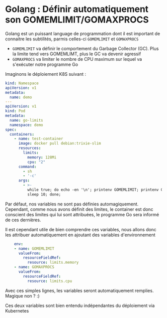# Golang : Définir automatiquement son GOMEMLIMIT/GOMAXPROCS

Golang est un puissant language de programmation dont il est important de connaitre les subtilités, parmis celles-ci `GOMEMLIMIT` et `GOMAXPROCS`

* `GOMEMLIMIT` va définir le comportement du Garbage Collector (GC). Plus la limite tend vers GOMEMLIMT, plus le GC va devenir agressif
* `GOMAXPROCS` va limiter le nombre de CPU maximum sur lequel va s'exécuter notre programme Go

Imaginons le déploiement K8S suivant :

```yaml
kind: Namespace
apiVersion: v1
metadata:
  name: demo
---
apiVersion: v1
kind: Pod
metadata:
  name: go-limits
  namespace: demo
spec:
  containers:
    - name: test-container
      image: docker pull debian:trixie-slim
      resources:
        limits:
          memory: 128Mi
          cpu: "2"
      command:
        - sh
        - '-c'
      args:
        - >-
          while true; do echo -en '\n'; printenv GOMEMLIMIT; printenv GOMAXPROCS
          sleep 10; done;
```

Par défaut, nos variables ne sont pas définies automagiquement. Cependant, comme nous avons définit des limites, le container est donc conscient des limites qui lui sont attribuées, le programme Go sera informé de ces dernières.

Il est cependant utile de bien comprendre ces variables, nous allons donc les attribuer automatiquement en ajoutant des variables d'environnement

```yaml
    env:
    - name: GOMEMLIMIT
      valueFrom:
        resourceFieldRef:
          resource: limits.memory
    - name: GOMAXPROCS
      valueFrom:
        resourceFieldRef:
          resource: limits.cpu
```

Avec ces simples lignes, les variables seront automatiquement remplies. Magique non ? :)

Ces deux variables sont bien entendu indépendantes du déploiement via Kubernetes
